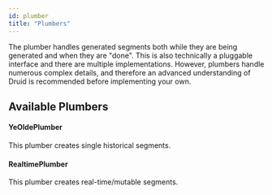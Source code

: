 ```yaml
---
id: plumber
title: "Plumbers"
---
```


<!--
  ~ Licensed to the Apache Software Foundation (ASF) under one
  ~ or more contributor license agreements.  See the NOTICE file
  ~ distributed with this work for additional information
  ~ regarding copyright ownership.  The ASF licenses this file
  ~ to you under the Apache License, Version 2.0 (the
  ~ "License"); you may not use this file except in compliance
  ~ with the License.  You may obtain a copy of the License at
  ~
  ~   http://www.apache.org/licenses/LICENSE-2.0
  ~
  ~ Unless required by applicable law or agreed to in writing,
  ~ software distributed under the License is distributed on an
  ~ "AS IS" BASIS, WITHOUT WARRANTIES OR CONDITIONS OF ANY
  ~ KIND, either express or implied.  See the License for the
  ~ specific language governing permissions and limitations
  ~ under the License.
  -->


The plumber handles generated segments both while they are being generated and when they are "done". This is also technically a pluggable interface and there are multiple implementations. However, plumbers handle numerous complex details, and therefore an advanced understanding of Druid is recommended before implementing your own.

Available Plumbers
------------------

#### YeOldePlumber

This plumber creates single historical segments.

#### RealtimePlumber

This plumber creates real-time/mutable segments.
